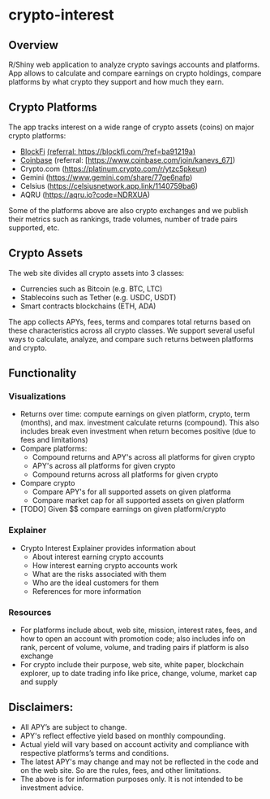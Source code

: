 # crypto-interest

## Overview
R/Shiny web application to analyze crypto savings accounts and platforms. App allows to calculate and compare earnings on crypto holdings, compare platforms by what crypto they support and how much they earn.

## Crypto Platforms

The app tracks interest on a wide range of crypto assets (coins) on major crypto platforms:

 * [BlockFi](www.blockfi.com) [(referral: https://blockfi.com/?ref=ba91219a)](https://blockfi.com/?ref=ba91219a)
 * [Coinbase](www.coinbase.com) (referral: [https://www.coinbase.com/join/kanevs_67])
 * Crypto.com (https://platinum.crypto.com/r/ytzc5pkeun)
 * Gemini (https://www.gemini.com/share/77qe6nafp)
 * Celsius (https://celsiusnetwork.app.link/1140759ba6)
 * AQRU (https://aqru.io?code=NDRXUA)

Some of the platforms above are also crypto exchanges and we publish their metrics such as rankings, trade volumes, number of trade pairs supported, etc.

## Crypto Assets

The web site divides all crypto assets into 3 classes:
 
 * Currencies such as Bitcoin (e.g. BTC, LTC)
 * Stablecoins such as Tether (e.g. USDC, USDT)
 * Smart contracts blockchains (ETH, ADA)

The app collects APYs, fees, terms and compares total returns based on these characteristics across all crypto classes. We support several useful ways to calculate, analyze, and compare such returns between platforms and crypto.


## Functionality

### Visualizations
 * Returns over time: compute earnings on given platform, crypto, term (months), and max. investment calculate returns (compound). This also includes break even investment when return becomes positive (due to fees and limitations)
 * Compare platforms:
   * Compound returns and APY's across all platforms for given crypto
   * APY's across all platforms for given crypto
   * Compound returns across all platforms for given crypto
 * Compare crypto
   * Compare APY's for all supported assets on given platforma
   * Compare market cap for all supported assets on given platform
 * [TODO] Given $$ compare earnings on given platform/crypto

### Explainer
 * Crypto Interest Explainer provides information about
   * About interest earning crypto accounts
   * How interest earning crypto accounts work
   * What are the risks associated with them
   * Who are the ideal customers for them
   * References for more information

### Resources
  * For platforms include about, web site, mission, interest rates, fees, and how to open an account with promotion code; also includes info on rank, percent of volume, volume, and trading pairs if platform is also exchange
  * For crypto include their purpose, web site, white paper, blockchain explorer, up to date trading info like price, change, volume, market cap and supply


## Disclaimers:
  * All APY’s are subject to change. 
  * APY's reflect effective yield based on monthly compounding. 
  * Actual yield will vary based on account activity and compliance with respective platforms’s terms and conditions.
  * The latest APY's may change and may not be reflected in the code and on the web site. So are the rules, fees, and other limitations.
  * The above is for information purposes only. It is not intended to be investment advice.
